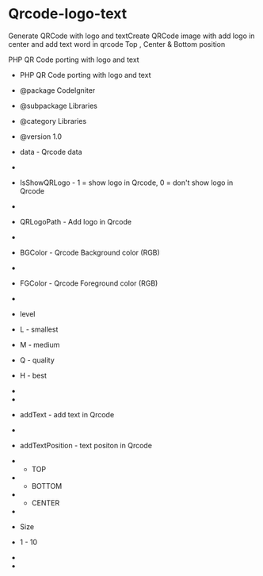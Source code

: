 # Qrcode-logo-text

Generate QRCode with logo and textCreate QRCode image with add logo in center
and add text word in qrcode Top , Center & Bottom position

PHP QR Code porting with logo and text

* PHP QR Code porting with logo and text

* @package        	CodeIgniter
* @subpackage    	Libraries
* @category    	Libraries
  
* @version		1.0


* data - Qrcode data
*
* IsShowQRLogo - 1 = show logo in Qrcode, 0 = don't show logo in Qrcode
*
* QRLogoPath - Add logo in Qrcode
*
* BGColor - Qrcode Background color (RGB)
*
* FGColor - Qrcode Foreground color (RGB)
*
* level
* L - smallest
* M - medium
* Q - quality
* H - best
*
*
* addText - add text in Qrcode
*
* addTextPosition - text positon in Qrcode
* - TOP
* - BOTTOM
* - CENTER
*
* Size
* 1 - 10
*
*
